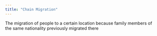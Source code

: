 ```yaml
---
title: "Chain Migration"
---
```

The migration of people to a certain location because family members of the same nationality previously migrated there

